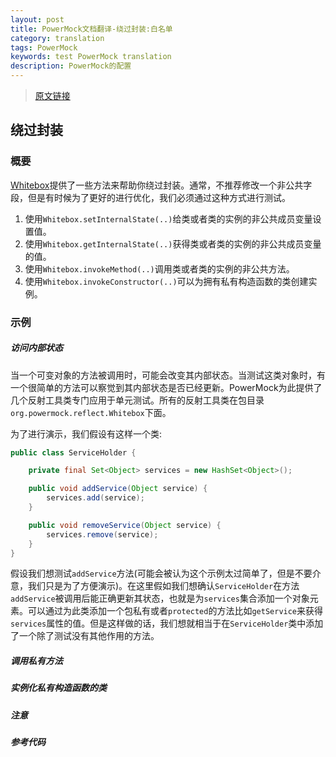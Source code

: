 ```yaml
---
layout: post
title: PowerMock文档翻译-绕过封装:白名单
category: translation
tags: PowerMock
keywords: test PowerMock translation
description: PowerMock的配置
---
```

> [原文链接](https://github.com/powermock/powermock/wiki/Bypass-Encapsulation)

## 绕过封装
### 概要
[Whitebox](http://www.javadoc.io/doc/org.powermock/powermock-reflect/1.7.1)提供了一些方法来帮助你绕过封装。通常，不推荐修改一个非公共字段，但是有时候为了更好的进行优化，我们必须通过这种方式进行测试。
1. 使用`Whitebox.setInternalState(..)`给类或者类的实例的非公共成员变量设置值。
2. 使用`Whitebox.getInternalState(..)`获得类或者类的实例的非公共成员变量的值。
3. 使用`Whitebox.invokeMethod(..)`调用类或者类的实例的非公共方法。
4. 使用`Whitebox.invokeConstructor(..)`可以为拥有私有构造函数的类创建实例。
### 示例
##### 访问内部状态
当一个可变对象的方法被调用时，可能会改变其内部状态。当测试这类对象时，有一个很简单的方法可以察觉到其内部状态是否已经更新。PowerMock为此提供了几个反射工具类专门应用于单元测试。所有的反射工具类在包目录`org.powermock.reflect.Whitebox`下面。

为了进行演示，我们假设有这样一个类:
```java
public class ServiceHolder {

	private final Set<Object> services = new HashSet<Object>();

	public void addService(Object service) {
		services.add(service);
	}

	public void removeService(Object service) {
		services.remove(service);
	}
}
```
假设我们想测试`addService`方法(可能会被认为这个示例太过简单了，但是不要介意，我们只是为了方便演示)。在这里假如我们想确认`ServiceHolder`在方法`addService`被调用后能正确更新其状态，也就是为`services`集合添加一个对象元素。可以通过为此类添加一个包私有或者`protected`的方法比如`getService`来获得`services`属性的值。但是这样做的话，我们想就相当于在`ServiceHolder`类中添加了一个除了测试没有其他作用的方法。
##### 调用私有方法

##### 实例化私有构造函数的类

##### 注意

##### 参考代码
